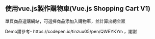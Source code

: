 <h2>使用vue.js製作購物車(Vue.js Shopping Cart V1)</h2>
<p>單頁商品選購網站，可選擇商品添加入購物車，並計算出總金額</p>

<p>Demo請參考- https://codepen.io/tinzuu05/pen/QWEYKYm ，謝謝</p>
